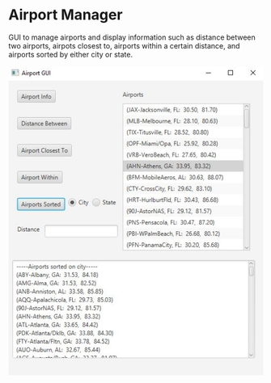# Airport Manager

GUI to manage airports and display information such as distance between two airports, airpots closest to, airports within a certain distance, and airports sorted by either city or state.
<br>
<br>
![](Images/airport_manager.JPG)
